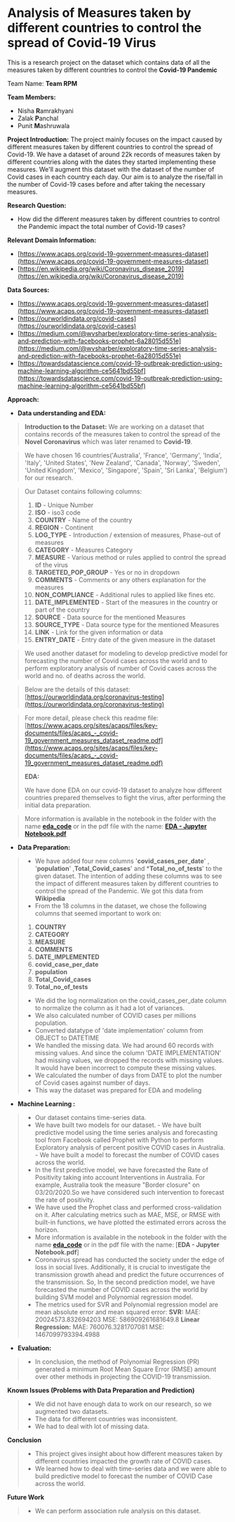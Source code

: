 # Analysis of Measures taken by different countries to control the spread of Covid-19 Virus

This is a research project on the dataset which contains data of all the measures taken by different countries to control the **Covid-19 Pandemic**

Team Name: **Team RPM**

**Team Members:**

 - Nisha **R**amrakhyani
 - Zalak **P**anchal 
 - Punit **M**ashruwala 

**Project Introduction:**
The project mainly focuses on the impact caused by different measures taken by different countries to control the spread of Covid-19. 
We have a dataset of around 22k records of measures taken by different countries along with the dates they started implementing these measures. 
We'll augment this dataset with the dataset of the number of Covid cases in each country each day. 
Our aim is to analyze the rise/fall in the number of Covid-19 cases before and after taking the necessary measures.

**Research Question:**

 - How did the different measures taken by different countries to
   control the Pandemic impact the total number of Covid-19 cases?

**Relevant Domain Information:** 

 - [https://www.acaps.org/covid-19-government-measures-dataset](https://www.acaps.org/covid-19-government-measures-dataset)
 - [https://en.wikipedia.org/wiki/Coronavirus_disease_2019](https://en.wikipedia.org/wiki/Coronavirus_disease_2019)

**Data Sources:**

 - [https://www.acaps.org/covid-19-government-measures-dataset](https://www.acaps.org/covid-19-government-measures-dataset)
 - [https://ourworldindata.org/covid-cases](https://ourworldindata.org/covid-cases)
 - [https://medium.com/@wvsharber/exploratory-time-series-analysis-and-prediction-with-facebooks-prophet-6a28015d551e](https://medium.com/@wvsharber/exploratory-time-series-analysis-and-prediction-with-facebooks-prophet-6a28015d551e)
 - [https://towardsdatascience.com/covid-19-outbreak-prediction-using-machine-learning-algorithm-ce5641bd55bf](https://towardsdatascience.com/covid-19-outbreak-prediction-using-machine-learning-algorithm-ce5641bd55bf)

**Approach:**

 - **Data understanding and EDA:**

> **Introduction to the Dataset:**
> We are working on a dataset that contains records of the measures taken to control the spread of  the **Novel Coronavirus** which was later renamed to **Covid-19**.

> We have chosen 16 countries('Australia', 'France', 'Germany', 'India', 'Italy', 'United States', 'New Zealand', 'Canada', 'Norway', 'Sweden', 'United Kingdom', 'Mexico', 'Singapore', 'Spain', 'Sri Lanka', 'Belgium') for our research.

> Our Dataset contains following columns: 
> 1. **ID** - Unique Number 
> 2. **ISO** - iso3 code 
> 3. **COUNTRY** - Name of the country        
> 4.  **REGION** - Continent
> 5.  **LOG_TYPE** - Introduction / extension of measures, Phase-out of measures
> 6. **CATEGORY** - Measures Category
> 7.  **MEASURE** - Various method or rules applied to control the spread of the virus
> 8.  **TARGETED_POP_GROUP**   - Yes or no in dropdown  
> 9.  **COMMENTS**  - Comments or any others explanation for the measures  
> 10.   **NON_COMPLIANCE**  - Additional rules to applied like fines etc.
> 11.  **DATE_IMPLEMENTED** - Start of the measures in the country or part of the country       
> 12. **SOURCE** - Data source for the mentioned Measures
> 13. **SOURCE_TYPE** -  Data source type for the mentioned Measures
> 14. **LINK** - Link for the given information or data
> 15. **ENTRY_DATE** - Entry date of the given measure in the dataset  

> We used another dataset for modeling  to develop predictive model for forecasting the number of Covid cases across the world and to perform exploratory analysis of number of Covid cases across the world and no. of deaths across the world.

> Below are the details of this dataset:
[https://ourworldindata.org/coronavirus-testing](https://ourworldindata.org/coronavirus-testing)
  
         
>  For more detail, please check this readme file:     
[https://www.acaps.org/sites/acaps/files/key-documents/files/acaps_-_covid-19_government_measures_dataset_readme.pdf](https://www.acaps.org/sites/acaps/files/key-documents/files/acaps_-_covid-19_government_measures_dataset_readme.pdf)
> 
> **EDA:**
> 
> We have done EDA on our covid-19 dataset to analyze how different countries prepared themselves to fight the virus, after performing the initial data preparation.

> More information is available in the notebook in the folder with the name [**eda_code**](https://github.com/punitMashruwala/kdd_covid-19/tree/main/eda_code) or in the pdf file with the name: [**EDA - Jupyter Notebook.pdf**](https://github.com/punitMashruwala/kdd_covid-19/blob/main/EDA%20-%20Jupyter%20Notebook.pdf)


 - **Data Preparation:**

 
> - We have added four new columns '**covid_cases_per_date**' , '**population**' ,**Total_Covid_cases**' and ***Total_no_of_tests**'  to the given dataset. The intention of adding these columns was to see the impact of different measures taken by different countries to control the spread of the Pandemic. We got this data from **Wikipedia**
> - From the 18 columns in the dataset, we chose the following columns that seemed important to work on: 
> 1. **COUNTRY**
> 2. **CATEGORY** 
> 3. **MEASURE**
> 4. **COMMENTS**
> 5. **DATE_IMPLEMENTED**
> 6. **covid_case_per_date**
> 7. **population** 
> 8. **Total_Covid_cases**
> 9. **Total_no_of_tests**
> - We did the log normalization on the covid_cases_per_date column to normalize the column as it had a lot of variances.
> - We also calculated number of COVID cases per millions population.
> - Converted datatype of 'date implementation' column from OBJECT to DATETIME
> - We handled the missing data. We had around 60 records with missing values. And since the column 'DATE IMPLEMENTATION' had missing values, we dropped the records with missing values. It would have been incorrect to compute these missing values.
> - We calculated the number of days from DATE to plot the number of Covid cases against number of days.
> - This way the dataset was prepared for EDA and modeling
 
   

 - **Machine Learning :**
 
> - Our dataset contains time-series data. 
> - We have built two models for our dataset.
	 -  We have built predictive model using the time series analysis and forecasting tool from Facebook called Prophet with Python to perform Exploratory analysis of percent positive COVID cases in Australia.
	 - We have built a model to forecast the number of COVID cases across the world.
> -  In the first predictive model, we have forecasted the Rate of Positivity taking into account Interventions in Australia. For example, Australia took the measure "Border closure" on 03/20/2020.So we have considered such intervention to forecast the rate of positivity. 
> -  We have used the Prophet class and performed cross-validation on it. After calculating metrics such as MAE, MSE, or RMSE with built-in functions, we have plotted the estimated errors across the horizon.
> - More information is available in the notebook in the folder with the name [**eda_code**](https://github.com/punitMashruwala/kdd_covid-19/tree/main/eda_code) or in the pdf file with the name: [**EDA - Jupyter Notebook.pdf**]
> - Coronavirus spread has conducted the society under the edge of loss in social lives. Additionally, it is crucial to investigate the transmission growth ahead and predict the future occurrences of the transmission. So, In the second prediction model, we have forecasted the number of COVID cases across the world by building SVM model and Polynomial regression model. 
> - The metrics used for SVR and Polynomial regression model are mean absolute error and mean squared error:
	  **SVR:**
		MAE: 20024573.832694203
		MSE: 586909261681649.8
	**Linear Regression:**
	MAE: 760076.3281707081
	MSE: 1467099793394.4988


 - **Evaluation:**
 
> - In conclusion, the method of Polynomial Regression (PR) generated a minimum Root Mean Square Error (RMSE) amount over other methods in projecting the COVID-19 transmission.
  
**Known Issues (Problems with Data Preparation and Prediction)** 
>- We did not have enough data to work on our research, so we augmented two datasets.
>- The data for different countries was inconsistent.
>- We had to deal with lot of missing data.	 

**Conclusion**
>- This project gives insight about how different measures taken by different countries impacted the growth rate of COVID cases.
> - We learned how to deal with time-series data and we were able to build predictive model to forecast the number of COVID Case across the world.

**Future Work**
>- We can perform association rule analysis on this dataset.


